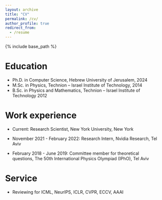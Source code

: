 ```yaml
---
layout: archive
title: "CV"
permalink: /cv/
author_profile: true
redirect_from:
  - /resume
---
```


{% include base_path %}

Education
======
* Ph.D. in Computer Science, Hebrew University of Jerusalem, 2024
* M.Sc. in Physics, Technion – Israel Institute of Technology, 2014
* B.Sc. in Physics and Mathematics, Technion – Israel Institute of Technology 2012

Work experience
======
* Current: Research Scientist, New York University, New York

* November 2021 - February 2022: Research Intern, Nvidia Research, Tel Aviv

* February 2018 - June 2019: Committee member for theoretical questions, The 50th International Physics Olympiad (IPhO), Tel Aviv
  
  
Service 
======
* Reviewing for ICML, NeurIPS, ICLR, CVPR, ECCV, AAAI
